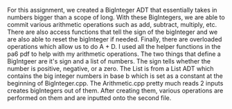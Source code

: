 For this assignment, we created a BigInteger ADT that essentially takes in numbers bigger than a scope of long. With these BigIntegers, we are able to commit various arithmetic operations such as add, subtract, multiply, etc. There are also access functions that tell the sign of the bigInteger and we are also able to reset the bigInteger if needed. Finally, there are overloaded operations which allow us to do A + D. I used all the helper functions in the pa6 pdf to help with my arithmetic operations. The two things that define a BigIntgeer are it's sign and a list of numbers. The sign tells whether the number is positive, negative, or a zero. The List is from a List ADT which contains the big integer numbers in base b which is set as a constant at the beginning of BigInteger.cpp. The Arithmetic.cpp pretty much reads 2 inputs creates bigIntegers out of them. After creating them, various operations are performed on them and are inputted onto the second file.